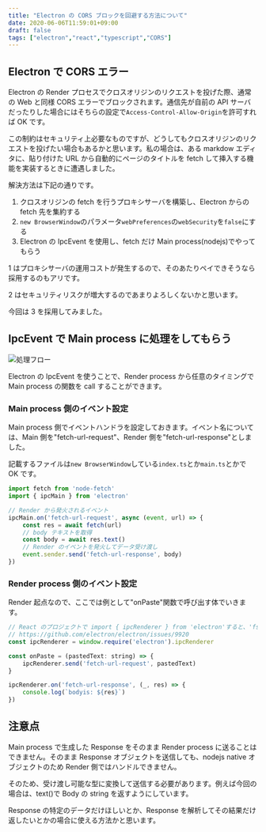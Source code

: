 ```yaml
---
title: "Electron の CORS ブロックを回避する方法について"
date: 2020-06-06T11:59:01+09:00
draft: false
tags: ["electron","react","typescript","CORS"]
---
```


## Electron で CORS エラー

Electron の Render プロセスでクロスオリジンのリクエストを投げた際、通常の Web と同様 CORS エラーでブロックされます。通信先が自前の API サーバだったりした場合にはそちらの設定で`Access-Control-Allow-Origin`を許可すれば OK です。

この制約はセキュリティ上必要なものですが、どうしてもクロスオリジンのリクエストを投げたい場合もあるかと思います。私の場合は、ある markdow エディタに、貼り付けた URL から自動的にページのタイトルを fetch して挿入する機能を実装するときに遭遇しました。

<!--more-->

解決方法は下記の通りです。

1. クロスオリジンの fetch を行うプロキシサーバを構築し、Electron からの fetch 先を集約する
2. `new BrowserWindow`のパラメータ`webPreferences`の`webSecurity`を`false`にする
3. Electron の IpcEvent を使用し、fetch だけ Main process(nodejs)でやってもらう

1 はプロキシサーバの運用コストが発生するので、そのあたりペイできそうなら採用するのもアリです。

2 はセキュリティリスクが増大するのであまりよろしくないかと思います。

今回は 3 を採用してみました。

## IpcEvent で Main process に処理をしてもらう

![処理フロー](/images/20200610/image.png)

Electron の IpcEvent を使うことで、Render process から任意のタイミングで Main  process の関数を call することができます。

### Main process 側のイベント設定

Main process 側でイベントハンドラを設定しておきます。イベント名については、Main 側を"fetch-url-request"、Render 側を"fetch-url-response"としました。

記載するファイルは`new BrowserWindow`している`index.ts`とか`main.ts`とかで OK です。

```js
import fetch from 'node-fetch'
import { ipcMain } from 'electron'

// Render から発火されるイベント
ipcMain.on('fetch-url-request', async (event, url) => {
    const res = await fetch(url)
    // body テキストを取得
    const body = await res.text()
    // Render のイベントを発火してデータ受け渡し
    event.sender.send('fetch-url-response', body)
})
```

### Render process 側のイベント設定

Render 起点なので、ここでは例として"onPaste"関数で呼び出す体でいきます。

```js
// React のプロジェクトで import { ipcRenderer } from 'electron'すると、'fs.existsSync is not a function'になるので、その対策。
// https://github.com/electron/electron/issues/9920
const ipcRenderer = window.require('electron').ipcRenderer

const onPaste = (pastedText: string) => {
    ipcRenderer.send('fetch-url-request', pastedText)
}

ipcRenderer.on('fetch-url-response', (_, res) => {
    console.log(`bodyis: ${res}`)
})
```

## 注意点

Main process で生成した Response をそのまま Render process に送ることはできません。そのまま Response オブジェクトを送信しても、nodejs native オブジェクトのため Render 側ではハンドルできません。

そのため、受け渡し可能な型に変換して送信する必要があります。例えば今回の場合は、text()で Body の string を返すようにしています。

Response の特定のデータだけほしいとか、Response を解析してその結果だけ返したいとかの場合に使える方法かと思います。
